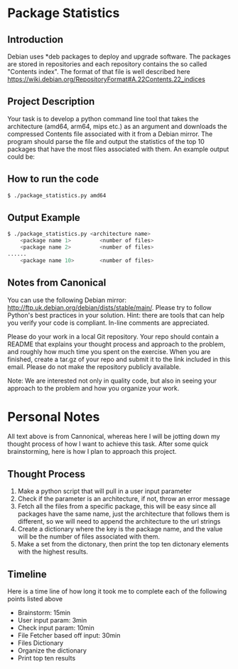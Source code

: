 # Package Statistics
## Introduction
Debian uses *deb packages to deploy and upgrade software. The packages are stored in repositories and each repository contains the so called "Contents index". The format of that file is well described here https://wiki.debian.org/RepositoryFormat#A.22Contents.22_indices

## Project Description
Your task is to develop a python command line tool that takes the architecture (amd64, arm64, mips etc.) as an argument and downloads the compressed Contents file associated with it from a Debian mirror. The program should parse the file and output the statistics of the top 10 packages that have the most files associated with them. An example output could be:

 
## How to run the code
```bash
$ ./package_statistics.py amd64
```
 
## Output Example
```bash
$ ./package_statistics.py <architecture name> 
    <package name 1>         <number of files>
    <package name 2>         <number of files>
......
    <package name 10>        <number of files>
```
 
## Notes from Canonical
You can use the following Debian mirror: http://ftp.uk.debian.org/debian/dists/stable/main/. Please try to follow Python's best practices in your solution. Hint: there are tools that can help you verify your code is compliant. In-line comments are appreciated.

Please do your work in a local Git repository. Your repo should contain a README that explains your thought process and approach to the problem, and roughly how much time you spent on the exercise. When you are finished, create a tar.gz of your repo and submit it to the link included in this email. Please do not make the repository publicly available.

Note: We are interested not only in quality code, but also in seeing your approach to the problem and how you organize your work.

# Personal Notes
All text above is from Cannonical, whereas here I will be jotting down my thought process of how I want to achieve this task. After some quick brainstorming, here is how I plan to approach this project.

## Thought Process
1. Make a python script that will pull in a user input parameter
2. Check if the parameter is an architecture, if not, throw an error message
3. Fetch all the files from a specific package, this will be easy since all packages have the same name, just the architecture that follows them is different, so we will need to append the architecture to the url strings
4. Create a dictionary where the key is the package name, and the value will be the number of files associated with them. 
5. Make a set from the dictonary, then print the top ten dictonary elements with the highest results. 

## Timeline
Here is a time line of how long it took me to complete each of the following points listed above
- Brainstorm: 15min
- User input param: 3min
- Check input param: 10min
- File Fetcher based off input: 30min
- Files Dictionary 
- Organize the dictionary 
- Print top ten results 



